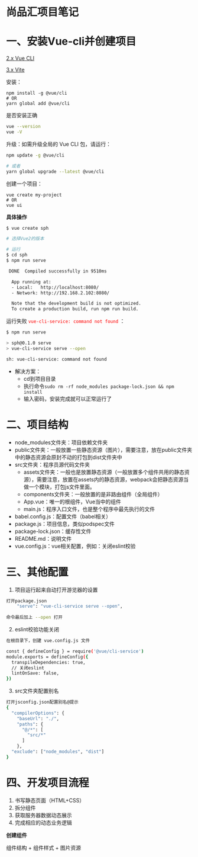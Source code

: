 # 尚品汇项目笔记


# 一、安装Vue-cli并创建项目

[2.x Vue CLI](https://cli.vuejs.org/zh/)

[3.x Vite](https://vitejs.dev/)


安装：

```shell
npm install -g @vue/cli
# OR
yarn global add @vue/cli
```

是否安装正确

```bash
vue --version 
vue -V
```

升级：如需升级全局的 Vue CLI 包，请运行：

```bash
npm update -g @vue/cli

# 或者
yarn global upgrade --latest @vue/cli
```

创建一个项目：

```shell
vue create my-project
# OR
vue ui
```

**具体操作**

```bash
$ vue create sph

# 选择Vue2的版本

# 运行
$ cd sph
$ npm run serve

 DONE  Compiled successfully in 9510ms

  App running at:
  - Local:   http://localhost:8080/
  - Network: http://192.168.2.102:8080/

  Note that the development build is not optimized.
  To create a production build, run npm run build.
```

运行失败 <font color=red>`vue-cli-service: command not found`</font> ：

```bash
$ npm run serve

> sph@0.1.0 serve
> vue-cli-service serve --open

sh: vue-cli-service: command not found
```

* 解决方案：
    * cd到项目目录
    * 执行命令`sudo rm -rf node_modules package-lock.json && npm install`
    * 输入密码，安装完成就可以正常运行了



# 二、项目结构

* node_modules文件夹：项目依赖文件夹
* public文件夹：一般放置一些静态资源（图片），需要注意，放在public文件夹中的静态资源会原封不动的打包到dist文件夹中
* src文件夹：程序员源代码文件夹
    * assets文件夹：一般也是放置静态资源（一般放置多个组件共用的静态资源），需要注意，放置在assets内的静态资源，webpack会把静态资源当做一个模块，打包js文件里面。
    * components文件夹：一般放置的是非路由组件（全局组件）
    * App.vue：唯一的根组件，Vue当中的组件
    * main.js：程序入口文件，也是整个程序中最先执行的文件
* babel.config.js：配置文件（babel相关）
* package.js：项目信息，类似podspec文件
* package-lock.json：缓存性文件
* README.md：说明文件
* vue.config.js：vue相关配置，例如：关闭eslint校验



# 三、其他配置

1. 项目运行起来自动打开游览器的设置

```bash
打开package.json
    "serve": "vue-cli-service serve --open",
    
命令最后加上 --open 打开
```

2. eslint校验功能关闭

```bash
在根目录下，创建 vue.config.js 文件

const { defineConfig } = require('@vue/cli-service')
module.exports = defineConfig({
  transpileDependencies: true,
  // 关闭eslint
  lintOnSave: false, 
})
```

3. src文件夹配置别名

```bash
打开jsconfig.json配置别名@提示
{
  "compilerOptions": {
    "baseUrl": "./",
    "paths": {
      "@/*": [
        "src/*"
      ]
    },
  "exclude": ["node_modules", "dist"]
}

```



# 四、开发项目流程

1. 书写静态页面（HTML+CSS）
2. 拆分组件
3. 获取服务器数据动态展示
4. 完成相应的动态业务逻辑



**创建组件**

组件结构 + 组件样式 + 图片资源







































